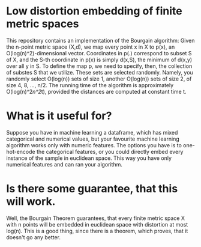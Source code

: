 # Low distortion embedding of finite metric spaces

This repository contains an implementation of the Bourgain algorithm:
Given the n-point metric space (X,d), we map every point x in X to p(x), an O(log(n)^2)-dimensional vector. 
Coordinates in p(.) correspond to subset S of X, and the S-th coordinate in p(x) is simply d(x,S), the minimum of d(x,y) over all y in S.
To define the map p, we need to specify, then, the collection of substes S that we utilize. These sets are selected randomly.
Namely, you randomly select O(log(n)) sets of size 1, another O(log(n)) sets of size 2, of size 4, 8, ..., n/2.
The running time of the algorithm is approximately O(log(n)^2*n^2*t), provided the distances are computed at constant time t.

# What is it useful for?

Suppose you have in machine learning a dataframe, which has mixed categorical and numerical values, but your favourite machine learning algorithm works only with numeric features. The options you have is to one-hot-encode the categorical features, or you could directly embed every instance of the sample in euclidean space. This way you have only numerical features and can ran your algorithm. 

# Is there some guarantee, that this will work.

Well, the Bourgain Theorem guarantees, that every finite metric space X with n points will be embedded in euclidean space with distortion at most log(n). This is a good thing, since there is a theorem, which proves, that it doesn't go any better.

